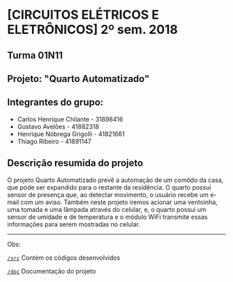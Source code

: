 # [CIRCUITOS ELÉTRICOS E ELETRÔNICOS] 2º sem. 2018

## Turma 01N11
## Projeto: "Quarto Automatizado"
## Integrantes do grupo:

* Carlos Henrique Chilante  - 31898416
* Gustavo Avelões           - 41882318
* Henrique Nóbrega Grigolli - 41821661
* Thiago Ribeiro            - 41891147

## Descrição resumida do projeto

O projeto Quarto Automatizado prevê a automação de um comôdo da casa, que pode ser expandido para o restante da residência. O quarto possui sensor de presença que, ao detectar movimento, o usuário recebe um e-mail com um aviso. Também neste projeto iremos acionar uma ventoinha, uma tomada e uma lâmpada através do celular, e, o quarto possui um sensor de umidade e de temperatura e o módulo WiFi transmite essas informações para serem mostradas no celular. 

_______________________________________
Obs:

[`/src`](https://github.com/hgrigolli/mackenzie-projeto-quarto-autonomo/tree/master/src) Contém os códigos desenvolvidos

[`/doc`](https://github.com/hgrigolli/mackenzie-projeto-quarto-autonomo/tree/master/docs) Documentação do projeto
